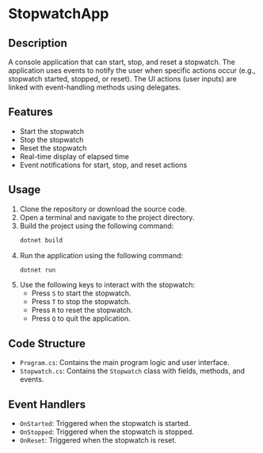 # StopwatchApp

## Description
A console application that can start, stop, and reset a stopwatch. The application uses events to notify the user when specific actions occur (e.g., stopwatch started, stopped, or reset). The UI actions (user inputs) are linked with event-handling methods using delegates.

## Features
- Start the stopwatch
- Stop the stopwatch
- Reset the stopwatch
- Real-time display of elapsed time
- Event notifications for start, stop, and reset actions

## Usage
1. Clone the repository or download the source code.
2. Open a terminal and navigate to the project directory.
3. Build the project using the following command:
    ```bash
    dotnet build
    ```
4. Run the application using the following command:
    ```bash
    dotnet run
    ```
5. Use the following keys to interact with the stopwatch:
    - Press `S` to start the stopwatch.
    - Press `T` to stop the stopwatch.
    - Press `R` to reset the stopwatch.
    - Press `Q` to quit the application.

## Code Structure
- `Program.cs`: Contains the main program logic and user interface.
- `Stopwatch.cs`: Contains the `Stopwatch` class with fields, methods, and events.

## Event Handlers
- `OnStarted`: Triggered when the stopwatch is started.
- `OnStopped`: Triggered when the stopwatch is stopped.
- `OnReset`: Triggered when the stopwatch is reset.

